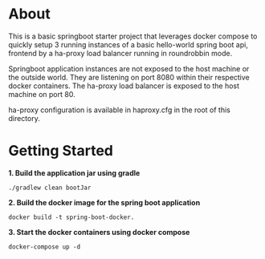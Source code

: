 
# About
This is a basic springboot starter project that leverages docker compose to quickly setup 3 running instances of a basic 
hello-world spring boot api, frontend by a ha-proxy load balancer running in roundrobbin mode. 

Springboot application instances are not exposed to the host machine or the outside world. They are listening on port 8080 within their 
respective docker containers. The ha-proxy load balancer is exposed to the host machine on port 80.

ha-proxy configuration is available in haproxy.cfg in the root of this directory. 

# Getting Started

**1. Build the application jar using gradle**

`./gradlew clean bootJar`

**2. Build the docker image for the spring boot application**
    
`docker build -t spring-boot-docker.`

**3. Start the docker containers using docker compose**

`docker-compose up -d`